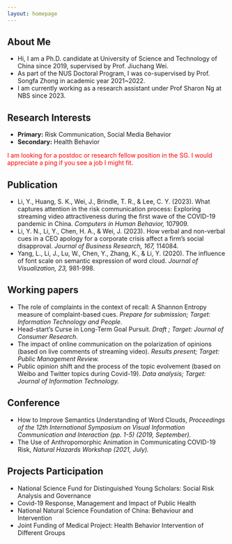 ```yaml
---
layout: homepage
---
```


## About Me

- Hi, I am a Ph.D. candidate at University of Science and Technology of China since 2019, supervised by Prof. Jiuchang Wei.
- As part of the NUS Doctoral Program, I was co-supervised by Prof. Songfa Zhong in academic year 2021~2022.
- I am currently working as a research assistant under Prof Sharon Ng at NBS since 2023.

## Research Interests

- **Primary:** Risk Communication, Social Media Behavior
- **Secondary:** Health Behavior

<font color=red> I am looking for a postdoc or research fellow position in the SG. I would appreciate a ping if you see a job I might fit. </font> 
<br/>

## Publication

- Li, Y., Huang, S. K., Wei, J., Brindle, T. R., & Lee, C. Y. (2023). What captures attention in the risk communication process: Exploring streaming video attractiveness during the first wave of the COVID-19 pandemic in China. *Computers in Human Behavior,* 107909.
- Li, Y. N., Li, Y., Chen, H. A., & Wei, J. (2023). How verbal and non-verbal cues in a CEO apology for a corporate crisis affect a firm’s social disapproval. *Journal of Business Research, 167,* 114084.
- Yang, L., Li, J., Lu, W., Chen, Y., Zhang, K., & Li, Y. (2020). The influence of font scale on semantic expression of word cloud. *Journal of Visualization, 23,* 981-998.

  
## Working papers

- The role of complaints in the context of recall: A Shannon Entropy measure of complaint-based cues. *Prepare for submission; Target: Information Technology and People.*
- Head-start’s Curse in Long-Term Goal Pursuit. *Draft ; Target: Journal of Consumer Research.*
- The impact of online communication on the polarization of opinions (based on live comments of streaming video). *Results present; Target: Public Management Review.*
- Public opinion shift and the process of the topic evolvement (based on Weibo and Twitter topics during Covid-19). *Data analysis; Target: Journal of Information Technology.*


## Conference

- How to Improve Semantics Understanding of Word Clouds, *Proceedings of the 12th International Symposium on Visual Information Communication and Interaction (pp. 1-5) (2019, September).*
- The Use of Anthropomorphic Animation in Communicating COVID-19 Risk, *Natural Hazards Workshop (2021, July).*


## Projects Participation

- National Science Fund for Distinguished Young Scholars: Social Risk Analysis and Governance
- Covid-19 Response, Management and Impact of Public Health
- National Natural Science Foundation of China: Behaviour and Intervention
- Joint Funding of Medical Project: Health Behavior Intervention of Different Groups
